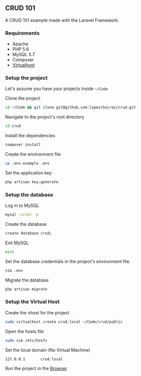 ## CRUD 101

A CRUD 101 example made with the Laravel Framework.

### Requirements

- Apache
- PHP 5.6
- MySQL 5.7
- Composer
- [Virtualhost](https://github.com/RoverWire/virtualhost)

### Setup the project

Let's assume you have your projects inside ```~/Code```

Clone the project
```bash
cd ~/Code && git clone git@github.com:lopezchairez/crud.git
```

Navigate to the project's root directory
```bash
cd crud
```

Install the dependencies
```bash
composer install
```

Create the environment file
```bash
cp .env.example .env
```

Set the application key
```bash
php artisan key:generate
```

### Setup the database

Log in to MySQL
```bash
mysql -uroot -p
```

Create the database
```bash
create database crud;
```

Exit MySQL
```bash
exit
```

Set the database credentials in the project's environment file.
```bash
vim .env
```

Migrate the database
```bash
php artisan migrate
```

### Setup the Virtual Host

Create the vhost for the project
```bash
sudo virtualhost create crud.local ~/Code/crud/public
```

Open the hosts file
```bash
sudo vim /etc/hosts
```

Set the local domain (No Virtual Machine)
```text
127.0.0.1       crud.local
```

Run the project in the [Browser](http://crud.local/)
